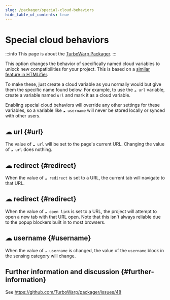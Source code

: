 ```yaml
---
slug: /packager/special-cloud-behaviors
hide_table_of_contents: true
---
```


# Special cloud behaviors

:::info
This page is about the [TurboWarp Packager](https://turbowarp.org/).
:::

This option changes the behavior of specifically named cloud variables to unlock new compatibilities for your project. This is based on a [similar feature in HTMLifier](https://github.com/SheepTester/htmlifier/wiki/Special-cloud-behaviours).

To make these, just create a cloud variable as you normally would but give them the specific name found below. For example, to use the `☁ url` variable, create a variable named `url` and mark it as a cloud variable.

Enabling special cloud behaviors will override any other settings for these variables, so a variable like `☁ username` will never be stored locally or synced with other users.

## ☁ url {#url}

The value of `☁ url` will be set to the page's current URL. Changing the value of `☁ url` does nothing.

## ☁ redirect {#redirect}

When the value of `☁ redirect` is set to a URL, the current tab will navigate to that URL.

## ☁ redirect {#redirect}

When the value of `☁ open link` is set to a URL, the project will attempt to open a new tab with that URL open. Note that this isn't always reliable due to the popup blockers built in to most browsers.

## ☁ username {#username}

When the value of `☁ username` is changed, the value of the `username` block in the sensing category will change.

## Further information and discussion {#further-information}

See https://github.com/TurboWarp/packager/issues/48
